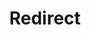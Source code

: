 ﻿---
layout: src/layouts/Redirect.astro
title: Redirect
redirect: https://octopus.com/docs/projects/version-control/converting
pubDate:  2023-01-01
navSearch: false
navSitemap: false
navMenu: false
---
